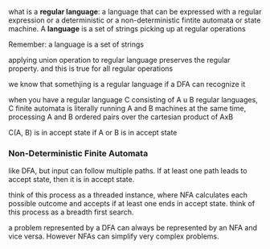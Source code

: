 what is a **regular language**: a language that can be expressed with a regular expression or a deterministic or a non-deterministic fintite automata or state machine. A **language** is a set of strings
picking up at regular operations

Remember: a language is a set of strings

applying union operation to regular language preserves the regular property. and this is true for all regular operations

we know that somethjing is a regular language if a DFA can recognize it

when you have a regular language C consisting of A u B regular languages, C finite automata is literally running A and B machines at the same time, processing A and B ordered pairs over the cartesian product of AxB

C(A, B) is in accept state if A or B is in accept state

### Non-Deterministic Finite Automata
like DFA, but input can follow multiple paths. If at least one path leads to accept state, then it is in accept state. 

think of this process as a threaded instance, where NFA calculates each possible outcome and accepts if at least one ends in accept state. think of this process as a breadth first search.

a problem represented by a DFA can always be represented by an NFA and vice versa. However NFAs can simplify very complex problems.

